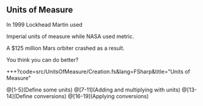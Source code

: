 ## Units of Measure

In 1999 Lockhead Martin used

Imperial units of measure while NASA used metric.

A $125 million Mars orbiter crashed as a result.

You think you can do better?

+++?code=src/UnitsOfMeasure/Creation.fs&lang=FSharp&title="Units of Measure"

@[1-5](Define some units)
@[7-11](Adding and multiplying with units)
@[13-14](Define conversions)
@[16-19](Applying conversions)